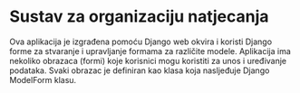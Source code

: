 # Sustav za organizaciju natjecanja

Ova aplikacija je izgrađena pomoću Django web okvira i koristi Django forme za stvaranje i upravljanje formama za različite modele.
Aplikacija ima nekoliko obrazaca (formi) koje korisnici mogu koristiti za unos i uređivanje podataka. Svaki obrazac je definiran kao klasa koja nasljeđuje Django ModelForm klasu.
